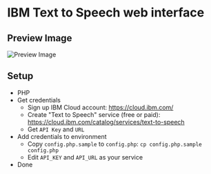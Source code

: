 # IBM Text to Speech web interface

## Preview Image
![Preview Image](https://gitlab.com/chung1905/ibm-text-to-speech-web/-/wikis/uploads/e3e130c47c8374ed33a1ec50f7e648fb/Screenshot_2021-01-18_TTS.png)

## Setup
- PHP
- Get credentials
  - Sign up IBM Cloud account: https://cloud.ibm.com/
  - Create "Text to Speech" service (free or paid): https://cloud.ibm.com/catalog/services/text-to-speech
  - Get `API Key` and `URL`
- Add credentials to environment
  - Copy `config.php.sample` to `config.php`: ```cp config.php.sample config.php```
  - Edit `API_KEY` and `API_URL` as your service
- Done
